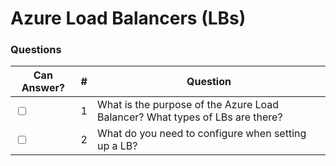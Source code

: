 # Azure Load Balancers (LBs)

### Questions

| Can Answer? | # | Question |
| --- | --- | --- |
| <input type="checkbox"> | 1 | What is the purpose of the Azure Load Balancer? What types of LBs are there? |
| <input type="checkbox"> | 2 | What do you need to configure when setting up a LB? |
